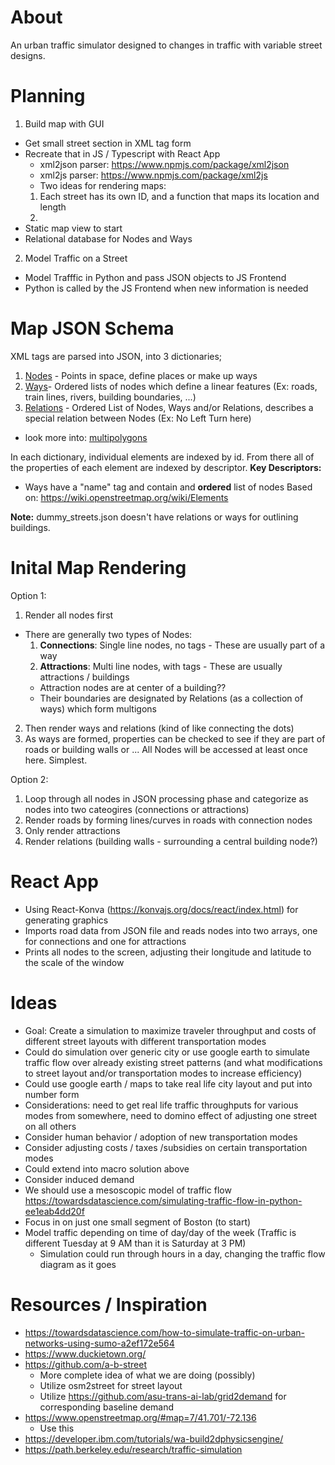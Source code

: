 # About
An urban traffic simulator designed to changes in traffic with variable street designs.

# Planning
1. Build map with GUI
 - Get small street section in XML tag form
 - Recreate that in JS / Typescript with React App
   - xml2json parser: https://www.npmjs.com/package/xml2json
   - xml2js parser: https://www.npmjs.com/package/xml2js
   - Two ideas for rendering maps:
   1. Each street has its own ID, and a function that maps its location and length
   2. 
 - Static map view to start
 - Relational database for Nodes and Ways
 
2. Model Traffic on a Street 
- Model Trafffic in Python and pass JSON objects to JS Frontend
- Python is called by the JS Frontend when new information is needed


# Map JSON Schema
XML tags are parsed into JSON, into 3 dictionaries;
1. [Nodes](https://wiki.openstreetmap.org/wiki/Node) - Points in space, define places or make up ways
2. [Ways](https://wiki.openstreetmap.org/wiki/Way)- Ordered lists of nodes which define a linear features (Ex: roads, train lines, rivers, building boundaries, ...) 
3. [Relations](https://wiki.openstreetmap.org/wiki/Relation) - Ordered List of Nodes, Ways and/or Relations, describes a special relation between Nodes (Ex: No Left Turn here) 
  - look more into: [multipolygons](https://wiki.openstreetmap.org/wiki/Relation:multipolygon)

In each dictionary, individual elements are indexed by id. From there all of the properties of each element are indexed by descriptor.
**Key Descriptors:**
- Ways have a "name" tag and contain and **ordered** list of nodes
Based on: https://wiki.openstreetmap.org/wiki/Elements

**Note:** dummy_streets.json doesn't have relations or ways for outlining buildings.


# Inital Map Rendering
Option 1:
1. Render all nodes first
 - There are generally two types of Nodes:
    1. **Connections**: Single line nodes, no tags - These are usually part of a way
    2. **Attractions**: Multi line nodes, with tags - These are usually attractions / buildings
      - Attraction nodes are at center of a building??
      - Their boundaries are designated by Relations (as a collection of ways) which form multigons
2. Then render ways and relations (kind of like connecting the dots)
3. As ways are formed, properties can be checked to see if they are part of roads or building walls or ...
All Nodes will be accessed at least once here. Simplest. 

Option 2: 
1. Loop through all nodes in JSON processing phase and categorize as nodes into two cateogires (connections or attractions)
2. Render roads by forming lines/curves in roads with connection nodes
4. Only render attractions
5. Render relations (building walls - surrounding a central building node?)

# React App
- Using React-Konva (https://konvajs.org/docs/react/index.html) for generating graphics
- Imports road data from JSON file and reads nodes into two arrays, one for connections and one for attractions
- Prints all nodes to the screen, adjusting their longitude and latitude to the scale of the window

# Ideas 
- Goal: Create a simulation to maximize traveler throughput and costs of different street layouts with different transportation modes
- Could do simulation over generic city or use google earth to simulate traffic flow over already existing street patterns (and what modifications to street layout and/or transportation modes to increase efficiency)
- Could use google earth / maps to take real life city layout and put into number form
- Considerations: need to get real life traffic throughputs for various modes from somewhere, need to domino effect of adjusting one street on all others
- Consider human behavior / adoption of new transportation modes
- Consider adjusting costs / taxes /subsidies on certain transportation modes
- Could extend into macro solution above
- Consider induced demand
- We should use a mesoscopic model of traffic flow https://towardsdatascience.com/simulating-traffic-flow-in-python-ee1eab4dd20f
- Focus in on just one small segment of Boston (to start)
- Model traffic depending on time of day/day of the week (Traffic is different Tuesday at 9 AM than it is Saturday at 3 PM)
  - Simulation could run through hours in a day, changing the traffic flow diagram as it goes


# Resources / Inspiration
- https://towardsdatascience.com/how-to-simulate-traffic-on-urban-networks-using-sumo-a2ef172e564
- https://www.duckietown.org/
- https://github.com/a-b-street
  - More complete idea of what we are doing (possibly)
  - Utilize osm2street for street layout
  - Utilize https://github.com/asu-trans-ai-lab/grid2demand for corresponding baseline demand
- https://www.openstreetmap.org/#map=7/41.701/-72.136
  - Use this
- https://developer.ibm.com/tutorials/wa-build2dphysicsengine/
- https://path.berkeley.edu/research/traffic-simulation
